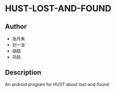 # HUST-LOST-AND-FOUND

## Author

-   张丹朱
-   刘一龙
-   胡超
-   巩砼

## Description

An android program for HUST about lost-and-found
